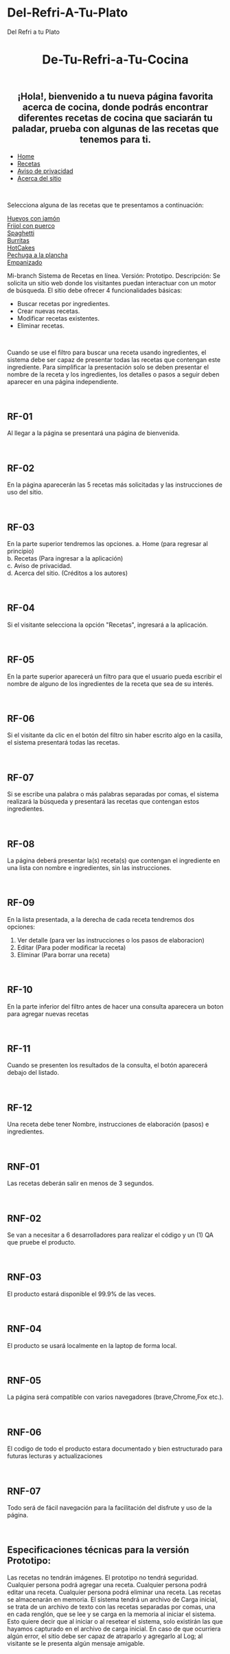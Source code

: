 # Del-Refri-A-Tu-Plato

<!DOCTYPE html>
<html>
  <head>
    <tittle>Del Refri a tu Plato</tittle>
    <link rel="stylesheet" href="//maxcdn.bootstrapcdn.com/bootstrap/3.2.0/css/bootstrap.min.css">
    <link rel="stylesheet" href="//maxcdn.bootstrapcdn.com/bootstrap/3.2.0/css/bootstrap-theme.min.css">
    <link rel="stylesheet" type="text/css" href="style.css"/>
  </head>
  <body>
    <header>
      <h1><center>De-Tu-Refri-a-Tu-Cocina</center></h1>
    </header>
    <h2><center>¡Hola!, bienvenido a tu nueva página favorita acerca de cocina, donde podrás encontrar diferentes recetas de cocina que saciarán tu paladar, prueba con algunas de las recetas que tenemos para ti.</center></h2>
    <nav class="menu">
      <ul>
        <li><a href="#">Home</a></li>
        <li><a href="#">Recetas</a></li>
        <li><a href="#">Aviso de privacidad</a></li>
        <li><a href="#">Acerca del sitio</a></li>
      </ul>
    </nav>
    <br/>
      <article>
        <p>Selecciona alguna de las recetas que te presentamos a continuación:</p>
        <a href="Huevo con Jamón.md"> Huevos con jamón </a>
        <br />
        <a href="Frijol con Puerco.md"> Frijol con puerco </a>
        <br/>
        <a href="Link del apartado"> Spaghetti </a>
        <br/>
        <a href="Link del apartado"> Burritas </a>
        <br/>
        <a href="Link del apartado"> HotCakes </a>
        <br/>
        <a href="Link del apartado"> Pechuga a la plancha </a>
        <br/>
        <a href="Link del apartado"> Empanizado </a>
        <br/>
      </article>
      <article>
        <p>
          Mi-branch
          Sistema de Recetas en línea.
          Versión: Prototipo.
          Descripción:
          Se solicita un sitio web donde los visitantes puedan interactuar con un motor de búsqueda.
          El sitio debe ofrecer 4 funcionalidades básicas:
          <ul>
            <li>Buscar recetas por ingredientes.</li>
            <li>Crear nuevas recetas.</li>
            <li>Modificar recetas existentes.</li>
            <li>Eliminar recetas.</li>
          </ul>
        </p>
        <br/>  
        <p>
          Cuando se use el filtro para buscar una receta usando ingredientes, el sistema debe ser capaz de presentar todas las recetas que contengan este ingrediente.
          Para simplificar la presentación solo se deben presentar el nombre de la receta y los ingredientes, los detalles o pasos a seguir deben aparecer en una página independiente.
        </p>
        <br/>
      </article>
      <article>
        <h2> RF-01 </h2>
          <p>Al llegar  a la página se presentará una página de bienvenida.</p>
            <br/>  
        <h2> RF-02 </h2>
          <p>En la página aparecerán las 5 recetas más solicitadas y las instrucciones de uso del sitio.</p>
           <br/>
        <h2> RF-03 </h2>
         <p>En la parte superior tendremos las opciones. 
          a. Home (para regresar al principio)
          <br/>
          b. Recetas (Para ingresar a la aplicación)
          <br/>
          c. Aviso de privacidad.
          <br/>
          d. Acerca del sitio. (Créditos a los autores)
         </p>
          <br/>
        <h2> RF-04 </h2>
          <p>Si el visitante selecciona la opción "Recetas", ingresará a la aplicación.</p>
           <br/>
        <h2> RF-05 </h2>
          <p>En la parte superior aparecerá un filtro para que el usuario pueda escribir el nombre de alguno de los ingredientes de la receta que sea de su interés.</p>
           <br/>
        <h2> RF-06 </h2>
          <p>Si el visitante da clic en el botón del filtro sin haber escrito algo en la casilla, el sistema presentará todas las recetas.</p>
            <br/>
        <h2> RF-07 </h2>
          <p> Si se escribe una palabra o más palabras separadas por comas, el sistema realizará la búsqueda y presentará las recetas que contengan estos ingredientes. </p>
            <br/>
        <h2> RF-08 </h2>
          <p> La página deberá presentar la(s) receta(s) que contengan el ingrediente en una lista con nombre e ingredientes, sin las instrucciones. </p>
            <br/>
        <h2> RF-09 </h2>
          <p>En la lista presentada, a la derecha de cada receta tendremos dos opciones:</p>
            <ol>
              <li>Ver detalle (para ver las instrucciones o los pasos de elaboracion)</li>
              <li>Editar (Para poder modificar la receta)</li>
              <li>Eliminar (Para borrar una receta)</li>
            </ol>
            <br/>
        <h2> RF-10 </h2>
          <p>En la parte inferior del filtro antes de hacer una consulta aparecera un boton para agregar nuevas recetas</p>
            <br/>
        <h2> RF-11 </h2>
          <p>Cuando se presenten los resultados de la consulta, el botón aparecerá debajo del listado.</p>
            <br/>
        <h2> RF-12 </h2>
          <p>Una receta debe tener Nombre, instrucciones de elaboración (pasos) e ingredientes.</p>
            <br/>
       </article>
       <article>
        <h2>  RNF-01 </h2>
          <p>Las recetas deberán salir en menos de 3 segundos.</p>
            <br/>
        <h2>  RNF-02 </h2>
          <p>Se van a necesitar a 6 desarrolladores para realizar el código y un (1) QA que pruebe el producto.</p>
            <br/>
        <h2> RNF-03 </h2>
          <p>El producto estará disponible el 99.9% de las veces.</p>
            <br/>
        <h2>  RNF-04 </h2>
          <p>El producto se usará localmente en la laptop de forma local.</p>
            <br/>
        <h2> RNF-05 </h2>
          <p> La página será compatible con varios navegadores (brave,Chrome,Fox etc.). </p>
            <br/>
        <h2> RNF-06</h2>
          <p>El codigo de todo el producto estara documentado y bien estructurado para futuras lecturas y actualizaciones</p>
            <br/>
        <h2> RNF-07</h2>
          <p>Todo será de fácil navegación para la facilitación del disfrute y uso de la página.</p>
            <br/>
       </article>
       <article>
         <h2>Especificaciones técnicas para la versión Prototipo: </h2>
          <p>
            Las recetas no tendrán imágenes.
            El prototipo no tendrá seguridad.
            Cualquier persona podrá agregar una receta.
            Cualquier persona podrá editar una receta.
            Cualquier persona podrá eliminar una receta.
            Las recetas se almacenarán en memoria. 
            El sistema tendrá un archivo de Carga inicial, se trata de un archivo de texto con las recetas separadas por comas, una en cada renglón, que se lee y se carga en la memoria al iniciar el sistema.
            Esto quiere decir que al iniciar o al resetear el sistema, solo existirán las que hayamos capturado en el archivo de carga inicial.
            En caso de que ocurriera algún error, el sitio debe ser capaz de atraparlo y agregarlo al Log; al visitante se le presenta algún mensaje amigable.
          </p>
        </article>
  </body>
</html>
